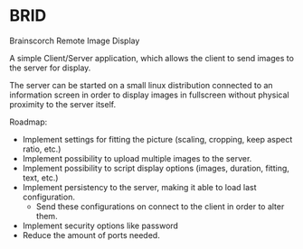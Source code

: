 BRID
====

Brainscorch Remote Image Display

A simple Client/Server application, which allows the client to send images to the server for display.

The server can be started on a small linux distribution connected to an information screen in order to display images in fullscreen without physical proximity to the server itself.

Roadmap:

- Implement settings for fitting the picture (scaling, cropping, keep aspect ratio, etc.)
- Implement possibility to upload multiple images to the server.
- Implement possibility to script display options (images, duration, fitting, text, etc.)
- Implement persistency to the server, making it able to load last configuration.
  - Send these configurations on connect to the client in order to alter them.
- Implement security options like password
- Reduce the amount of ports needed.
